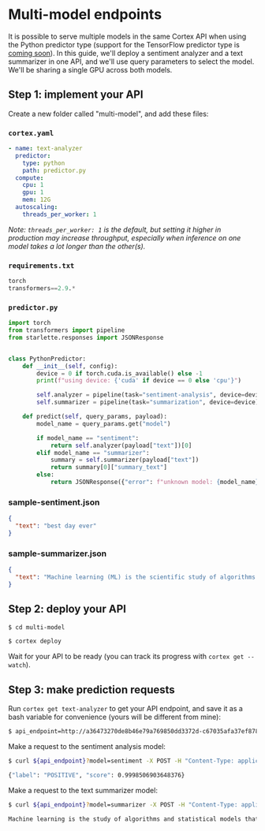 # Multi-model endpoints

It is possible to serve multiple models in the same Cortex API when using the Python predictor type (support for the TensorFlow predictor type is [coming soon](https://github.com/cortexlabs/cortex/issues/890)). In this guide, we'll deploy a sentiment analyzer and a text summarizer in one API, and we'll use query parameters to select the model. We'll be sharing a single GPU across both models.

## Step 1: implement your API

Create a new folder called "multi-model", and add these files:

### `cortex.yaml`

```yaml
- name: text-analyzer
  predictor:
    type: python
    path: predictor.py
  compute:
    cpu: 1
    gpu: 1
    mem: 12G
  autoscaling:
    threads_per_worker: 1
```

_Note: `threads_per_worker: 1` is the default, but setting it higher in production may increase throughput, especially when inference on one model takes a lot longer than the other(s)._

### `requirements.txt`

```python
torch
transformers==2.9.*
```

### `predictor.py`

```python
import torch
from transformers import pipeline
from starlette.responses import JSONResponse


class PythonPredictor:
    def __init__(self, config):
        device = 0 if torch.cuda.is_available() else -1
        print(f"using device: {'cuda' if device == 0 else 'cpu'}")

        self.analyzer = pipeline(task="sentiment-analysis", device=device)
        self.summarizer = pipeline(task="summarization", device=device)

    def predict(self, query_params, payload):
        model_name = query_params.get("model")

        if model_name == "sentiment":
            return self.analyzer(payload["text"])[0]
        elif model_name == "summarizer":
            summary = self.summarizer(payload["text"])
            return summary[0]["summary_text"]
        else:
            return JSONResponse({"error": f"unknown model: {model_name}"}, status_code=400)
```

### sample-sentiment.json

```json
{
  "text": "best day ever"
}
```

### sample-summarizer.json

```json
{
  "text": "Machine learning (ML) is the scientific study of algorithms and statistical models that computer systems use to perform a specific task without using explicit instructions, relying on patterns and inference instead. It is seen as a subset of artificial intelligence. Machine learning algorithms build a mathematical model based on sample data, known as training data, in order to make predictions or decisions without being explicitly programmed to perform the task. Machine learning algorithms are used in a wide variety of applications, such as email filtering and computer vision, where it is difficult or infeasible to develop a conventional algorithm for effectively performing the task. Machine learning is closely related to computational statistics, which focuses on making predictions using computers. The study of mathematical optimization delivers methods, theory and application domains to the field of machine learning. Data mining is a field of study within machine learning, and focuses on exploratory data analysis through unsupervised learning. In its application across business problems, machine learning is also referred to as predictive analytics."
}
```

## Step 2: deploy your API

```bash
$ cd multi-model

$ cortex deploy
```

Wait for your API to be ready (you can track its progress with `cortex get --watch`).

## Step 3: make prediction requests

Run `cortex get text-analyzer` to get your API endpoint, and save it as a bash variable for convenience (yours will be different from mine):

```bash
$ api_endpoint=http://a36473270de8b46e79a769850dd3372d-c67035afa37ef878.elb.us-west-2.amazonaws.com/text-analyzer
```

Make a request to the sentiment analysis model:

```bash
$ curl ${api_endpoint}?model=sentiment -X POST -H "Content-Type: application/json" -d @sample-sentiment.json

{"label": "POSITIVE", "score": 0.9998506903648376}
```

Make a request to the text summarizer model:

```bash
$ curl ${api_endpoint}?model=summarizer -X POST -H "Content-Type: application/json" -d @sample-summarizer.json

Machine learning is the study of algorithms and statistical models that computer systems use to perform a specific task. It is seen as a subset of artificial intelligence. Machine learning algorithms are used in a wide variety of applications, such as email filtering and computer vision. In its application across business problems, machine learning is also referred to as predictive analytics.
```
